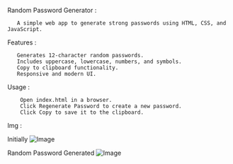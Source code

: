 Random Password Generator :

       A simple web app to generate strong passwords using HTML, CSS, and JavaScript.

Features :

       Generates 12-character random passwords.
       Includes uppercase, lowercase, numbers, and symbols.
       Copy to clipboard functionality.
       Responsive and modern UI.

Usage :

        Open index.html in a browser.
        Click Regenerate Password to create a new password.
        Click Copy to save it to the clipboard.

Img :

  Initially
        ![Image](https://github.com/user-attachments/assets/b6df1afd-1386-496f-b0f7-186402172211)


  Random Password Generated
        ![Image](https://github.com/user-attachments/assets/ba127422-dd0e-4eb5-8988-acf69ba83ce6)
